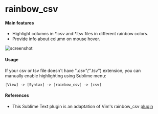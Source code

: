 # rainbow_csv

#### Main features

* Highlight columns in *.csv and *.tsv files in different rainbow colors.
* Provide info about column on mouse hover.

![screenshot](https://i.imgur.com/UtGKbEg.png)

#### Usage
If your csv or tsv file doesn't have "*.csv"("*.tsv") extension, you can manually enable highlighting using Sublime menu:
```
[View] -> [Syntax] -> [rainbow_csv] -> [csv]
```


#### References

* This Sublime Text plugin is an adaptation of Vim's rainbow_csv [plugin](https://github.com/mechatroner/rainbow_csv)
